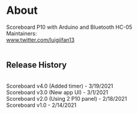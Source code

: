 # About
Scoreboard P10 with Arduino and Bluetooth HC-05<br/>
Maintainers:<br/>www.twitter.com/luigiifan13
<br>
<br><h2>Release History</h2>
<br>Scoreboard v4.0 (Added timer) - 3/19/2021
<br>Scoreboard v3.0 (New app UI) - 3/1/2021
<br>Scoreboard v2.0 (Using 2 P10 panel) - 2/18/2021
<br>Scoreboard v1.0 - 2/14/2021
